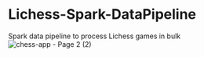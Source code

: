 # Lichess-Spark-DataPipeline
Spark data pipeline to process Lichess games in bulk
![chess-app - Page 2 (2)](https://github.com/hieuimba/Lichess-Spark-DataPipeline/assets/89481020/8b36b059-25fc-4b7f-9597-d1cdf8b9655d)
